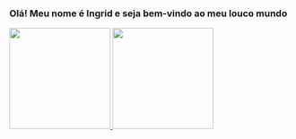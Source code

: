 ### Olá! Meu nome é Ingrid e seja bem-vindo ao meu louco mundo 

<div>
<a href="https://github.com/ingridfreitas">
<img height="180em" src="https://github-readme-stats.vercel.app/api/top-langs/?username=ingridfreitas&layout=compact&langs_count=7&theme=dracula"/>
<img height="180em" src="https://github-readme-stats.vercel.app/api?username=ingridfreitas&show_icons=true&theme=dracula&include_all_commits=true&count_private=true"/>
</div>
